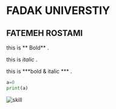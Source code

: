 # FADAK UNIVERSTIY

## FATEMEH ROSTAMI
this is ** Bold** .

this is *italic* .

this is ***bold & italic *** .

```python
a=0
print(a)
```
![skill](https://upload.wikimedia.org/wikipedia/commons/thumb/3/3e/National_University_of_Skills.png/640px-National_University_of_Skills.png)
